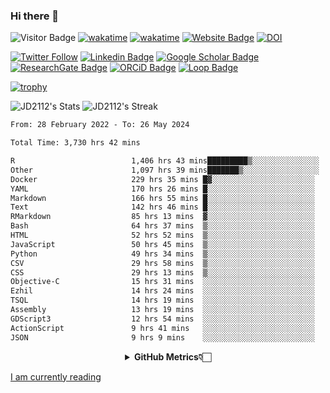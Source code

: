 ### Hi there 👋
![Visitor Badge](https://visitor-badge.laobi.icu/badge?page_id=JD2112.JD2112)
[![wakatime](https://github.com/JD2112/JD2112/actions/workflows/waka-readme.yml/badge.svg)](https://github.com/JD2112/JD2112/actions/workflows/waka-readme.yml)
[![wakatime](https://wakatime.com/badge/user/fe95275f-909a-4147-a45d-624981173898.svg)](https://wakatime.com/@fe95275f-909a-4147-a45d-624981173898)
[![Website Badge](https://img.shields.io/badge/website-informational?style=flat-square)](http://jyotirmoydas.netlify.app)
[![DOI](https://zenodo.org/badge/668165851.svg)](https://zenodo.org/doi/10.5281/zenodo.11104069)

[![Twitter Follow](https://img.shields.io/twitter/follow/jyotirmoy21?style=social)](https://twitter.com/jyotirmoy21)
[![Linkedin Badge](https://img.shields.io/badge/-jyotirmoy-blue?style=plastic&logo=Linkedin&logoColor=white&link=https://www.linkedin.com/in/dasjyotirmoy/)](https://www.linkedin.com/in/dasjyotirmoy/)
[![Google Scholar Badge](https://img.shields.io/badge/-jyotirmoy-blue?style=plastic&logo=GoogleScholar&logoColor=white&link=https://scholar.google.se/citations?user=IMBYOv8AAAAJ&hl=en)](https://scholar.google.se/citations?user=IMBYOv8AAAAJ&hl=en)
[![ResearchGate Badge](https://img.shields.io/badge/-jyotirmoy-cyan?style=plastic&logo=ResearchGate&logoColor=white&link=https://www.researchgate.net/profile/Jyotirmoy-Das-3)](https://www.researchgate.net/profile/Jyotirmoy-Das-3)
[![ORCiD Badge](https://img.shields.io/badge/-jyotirmoy-green?style=plastic&logo=orcid&logoColor=white&link=https://orcid.org/0000-0002-5649-4658)](https://orcid.org/0000-0002-5649-4658)
[![Loop Badge](https://img.shields.io/badge/-jyotirmoy-orange?style=plastic&logo=Loop&logoColor=white&link=https://loop.frontiersin.org/people/1519976/overview)](https://loop.frontiersin.org/people/1519976/overview)

[![trophy](https://github-profile-trophy.vercel.app/?username=JD2112)](https://github.com/ryo-ma/github-profile-trophy)

<!--
**JD2112/JD2112** is a ✨ _special_ ✨ repository because its `README.md` (this file) appears on your GitHub profile.

Here are some ideas to get you started:

- 🔭 I’m currently working on ...
- 🌱 I’m currently learning ...
- 👯 I’m looking to collaborate on ...
- 🤔 I’m looking for help with ...
- 💬 Ask me about ...
- 📫 How to reach me: ...
- 😄 Pronouns: ...
- ⚡ Fun fact: ...
![JD2112's Top Languages](https://github-readme-stats.vercel.app/api/top-langs/?username=JD2112&theme=vue-dark&show_icons=true&hide_border=true&layout=compact)
-->
![JD2112's Stats](https://github-readme-stats.vercel.app/api?username=JD2112&theme=vue-dark&show_icons=true&hide_border=true&count_private=true)
![JD2112's Streak](https://github-readme-streak-stats.herokuapp.com/?user=JD2112&theme=vue-dark&hide_border=true)





<!--START_SECTION:waka-->

```txt
From: 28 February 2022 - To: 26 May 2024

Total Time: 3,730 hrs 42 mins

R                          1,406 hrs 43 mins█████████▒░░░░░░░░░░░░░░░   37.71 %
Other                      1,097 hrs 39 mins███████▒░░░░░░░░░░░░░░░░░   29.42 %
Docker                     229 hrs 35 mins █▓░░░░░░░░░░░░░░░░░░░░░░░   06.15 %
YAML                       170 hrs 26 mins █░░░░░░░░░░░░░░░░░░░░░░░░   04.57 %
Markdown                   166 hrs 55 mins █░░░░░░░░░░░░░░░░░░░░░░░░   04.47 %
Text                       142 hrs 46 mins █░░░░░░░░░░░░░░░░░░░░░░░░   03.83 %
RMarkdown                  85 hrs 13 mins  ▓░░░░░░░░░░░░░░░░░░░░░░░░   02.28 %
Bash                       64 hrs 37 mins  ▒░░░░░░░░░░░░░░░░░░░░░░░░   01.73 %
HTML                       52 hrs 52 mins  ▒░░░░░░░░░░░░░░░░░░░░░░░░   01.42 %
JavaScript                 50 hrs 45 mins  ▒░░░░░░░░░░░░░░░░░░░░░░░░   01.36 %
Python                     49 hrs 34 mins  ▒░░░░░░░░░░░░░░░░░░░░░░░░   01.33 %
CSV                        29 hrs 58 mins  ▒░░░░░░░░░░░░░░░░░░░░░░░░   00.80 %
CSS                        29 hrs 13 mins  ▒░░░░░░░░░░░░░░░░░░░░░░░░   00.78 %
Objective-C                15 hrs 31 mins  ░░░░░░░░░░░░░░░░░░░░░░░░░   00.42 %
Ezhil                      14 hrs 24 mins  ░░░░░░░░░░░░░░░░░░░░░░░░░   00.39 %
TSQL                       14 hrs 19 mins  ░░░░░░░░░░░░░░░░░░░░░░░░░   00.38 %
Assembly                   13 hrs 19 mins  ░░░░░░░░░░░░░░░░░░░░░░░░░   00.36 %
GDScript3                  12 hrs 54 mins  ░░░░░░░░░░░░░░░░░░░░░░░░░   00.35 %
ActionScript               9 hrs 41 mins   ░░░░░░░░░░░░░░░░░░░░░░░░░   00.26 %
JSON                       9 hrs 9 mins    ░░░░░░░░░░░░░░░░░░░░░░░░░   00.25 %
```

<!--END_SECTION:waka-->

<div align="center">
    <details>
        <summary><b>GitHub Metrics👇🏻</b></summary>
    <br>
        
[Get Details](https://metrics.lecoq.io/insights/JD2112)
    </details>
</div>

<a target="_blank" href="https://www.goodreads.com/user/show/21242415-jyotirmoy-das">I am currently reading</a>


